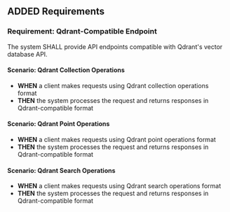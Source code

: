 ## ADDED Requirements

### Requirement: Qdrant-Compatible Endpoint
The system SHALL provide API endpoints compatible with Qdrant's vector database API.

#### Scenario: Qdrant Collection Operations
- **WHEN** a client makes requests using Qdrant collection operations format
- **THEN** the system processes the request and returns responses in Qdrant-compatible format

#### Scenario: Qdrant Point Operations
- **WHEN** a client makes requests using Qdrant point operations format
- **THEN** the system processes the request and returns responses in Qdrant-compatible format

#### Scenario: Qdrant Search Operations
- **WHEN** a client makes requests using Qdrant search operations format
- **THEN** the system processes the request and returns responses in Qdrant-compatible format